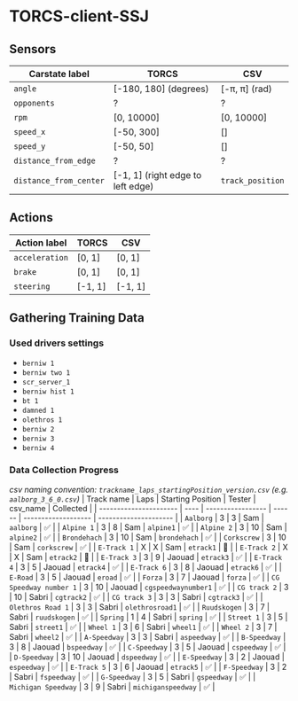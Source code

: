# TORCS-client-SSJ

## Sensors
| Carstate label         | TORCS                             | CSV              |
| ---------------------- | --------------------------------- | ---------------- |
| `angle`                | [-180, 180] (degrees)             | [-π, π] (rad)    |
| `opponents`            | ?                                 | ?                |
| `rpm`                  | [0, 10000]                        | [0, 10000]       |
| `speed_x`              | [-50, 300]                        | []               |
| `speed_y`              | [-50, 50]                         | []               |
| `distance_from_edge`   | ?                                 | ?                |
| `distance_from_center` | [-1, 1] (right edge to left edge) | `track_position` |

## Actions
| Action label   | TORCS   | CSV     |
| -------------- | ------- | ------- |
| `acceleration` | [0, 1]  | [0, 1]  |
| `brake`        | [0, 1]  | [0, 1]  |
| `steering`     | [-1, 1] | [-1, 1] |

## Gathering Training Data
### Used drivers settings
- `berniw 1`
- `berniw two 1`
- `scr_server_1`
- `berniw hist 1`
- `bt 1`
- `damned 1`
- `olethros 1`
- `berniw 2`
- `berniw 3`
- `berniw 4`

### Data Collection Progress
*csv naming convention: `trackname_laps_startingPosition_version.csv` (e.g. `aalborg_3_6_0.csv`)*
| Track name             | Laps | Starting Position | Tester | csv_name            | Collected             |
| ---------------------- | ---- | ----------------- | ------ | ------------------- | --------------------- |
| `Aalborg`              | 3    | 3                 | Sam    | `aalborg`           | :white_check_mark:    |
| `Alpine 1`             | 3    | 8                 | Sam    | `alpine1`           | :white_check_mark:    |
| `Alpine 2`             | 3    | 10                | Sam    | `alpine2`           | :white_check_mark:    |
| `Brondehach`           | 3    | 10                | Sam    | `brondehach`        | :white_check_mark:    |
| `Corkscrew`            | 3    | 10                | Sam    | `corkscrew`         | :white_check_mark:    |
| `E-Track 1`            | X    | X                 | Sam    | `etrack1`           | :black_square_button: |
| `E-Track 2`            | X    | X                 | Sam    | `etrack2`           | :black_square_button: |
| `E-Track 3`            | 3    | 9                 | Jaouad | `etrack3`           | :white_check_mark:    |
| `E-Track 4`            | 3    | 5                 | Jaouad | `etrack4`           | :white_check_mark:    |
| `E-Track 6`            | 3    | 8                 | Jaouad | `etrack6`           | :white_check_mark:    |
| `E-Road`               | 3    | 5                 | Jaouad | `eroad`             | :white_check_mark:    |
| `Forza`                | 3    | 7                 | Jaouad | `forza`             | :white_check_mark:    |
| `CG Speedway number 1` | 3    | 10                | Jaouad | `cgspeedwaynumber1` | :white_check_mark:    |
| `CG track 2`           | 3    | 10                | Sabri  | `cgtrack2`          | :white_check_mark:    |
| `CG track 3`           | 3    | 3                 | Sabri  | `cgtrack3`          | :white_check_mark:    |
| `Olethros Road 1`      | 3    | 3                 | Sabri  | `olethrosroad1`     | :white_check_mark:    |
| `Ruudskogen`           | 3    | 7                 | Sabri  | `ruudskogen`        | :white_check_mark:    |
| `Spring`               | 1    | 4                 | Sabri  | `spring`            | :white_check_mark:    |
| `Street 1`             | 3    | 5                 | Sabri  | `street1`           | :white_check_mark:    |
| `Wheel 1`              | 3    | 6                 | Sabri  | `wheel1`            | :white_check_mark:    |
| `Wheel 2`              | 3    | 7                 | Sabri  | `wheel2`            | :white_check_mark:    |
| `A-Speedway`           | 3    | 3                 | Sabri  | `aspeedway`         | :white_check_mark:    |
| `B-Speedway`           | 3    | 8                 | Jaouad | `bspeedway`         | :white_check_mark:    |
| `C-Speedway`           | 3    | 5                 | Jaouad | `cspeedway`         | :white_check_mark:    |
| `D-Speedway`           | 3    | 10                | Jaouad | `dspeedway`         | :white_check_mark:    |
| `E-Speedway`           | 3    | 2                 | Jaouad | `espeedway`         | :white_check_mark:    |
| `E-Track 5`            | 3    | 6                 | Jaouad | `etrack5`           | :white_check_mark:    |
| `F-Speedway`           | 3    | 2                 | Sabri  | `fspeedway`         | :white_check_mark:    |
| `G-Speedway`           | 3    | 5                 | Sabri  | `gspeedway`         | :white_check_mark:    |
| `Michigan Speedway`    | 3    | 9                 | Sabri  | `michiganspeedway`  | :white_check_mark:    |